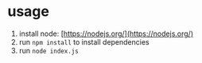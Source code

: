 # usage

1. install node: [https://nodejs.org/](https://nodejs.org/)
2. run `npm install` to install dependencies
3. run `node index.js`
